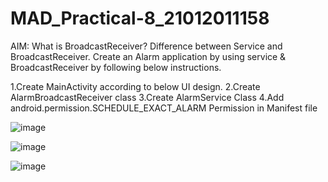# MAD_Practical-8_21012011158

AIM: What is BroadcastReceiver? Difference between Service and BroadcastReceiver. Create an Alarm application by using service & BroadcastReceiver by following below instructions.

1.Create MainActivity according to below UI design.
2.Create AlarmBroadcastReceiver class
3.Create AlarmService Class
4.Add android.permission.SCHEDULE_EXACT_ALARM Permission in Manifest file

![image](https://github.com/vikaslohar21/MAD_Practical-8_21012011158/assets/98016883/6a8e07cf-acf7-46f8-9b6f-1dfe3cd236e9)

![image](https://github.com/vikaslohar21/MAD_Practical-8_21012011158/assets/98016883/157b6864-600c-4959-93cd-c11f576b3ed5)

![image](https://github.com/vikaslohar21/MAD_Practical-8_21012011158/assets/98016883/b1c581c6-7650-4381-a59a-8fed2030ad5d)

